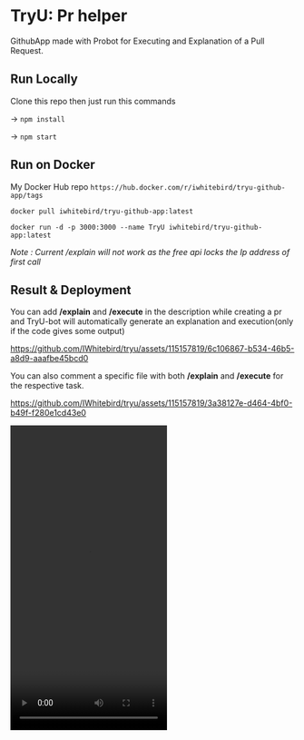 # TryU: Pr helper
 GithubApp made with Probot for Executing and Explanation of a Pull Request.

 ## Run Locally
  Clone this repo then just run this commands
  
  -> `npm install`
  
  -> `npm start`
 ## Run on Docker
  My Docker Hub repo `https://hub.docker.com/r/iwhitebird/tryu-github-app/tags`
 
  `docker pull iwhitebird/tryu-github-app:latest`
  
  `docker run -d -p 3000:3000 --name TryU iwhitebird/tryu-github-app:latest`

*Note : Current /explain will not work as the free api locks the Ip address of first call*

 ## Result & Deployment

You can add **/explain** and **/execute** in the description while creating a pr and TryU-bot will automatically generate an explanation and execution(only if the code gives some output)

https://github.com/IWhitebird/tryu/assets/115157819/6c106867-b534-46b5-a8d9-aaafbe45bcd0

You can also comment a specific file with both **/explain** and **/execute** for the respective task.

https://github.com/IWhitebird/tryu/assets/115157819/3a38127e-d464-4bf0-b49f-f280e1cd43e0


   <video alt="tryuvideo1" src="https://github.com/IWhitebird/tryu/assets/TryUApp1.mp4" width="276" height="537" />
       
  The probot webhook is deployed on vercel.

 
    

